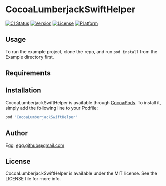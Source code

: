 # CocoaLumberjackSwiftHelper

[![CI Status](http://img.shields.io/travis/Egg/CocoaLumberjackSwiftHelper.svg?style=flat)](https://travis-ci.org/Egg/CocoaLumberjackSwiftHelper)
[![Version](https://img.shields.io/cocoapods/v/CocoaLumberjackSwiftHelper.svg?style=flat)](http://cocoapods.org/pods/CocoaLumberjackSwiftHelper)
[![License](https://img.shields.io/cocoapods/l/CocoaLumberjackSwiftHelper.svg?style=flat)](http://cocoapods.org/pods/CocoaLumberjackSwiftHelper)
[![Platform](https://img.shields.io/cocoapods/p/CocoaLumberjackSwiftHelper.svg?style=flat)](http://cocoapods.org/pods/CocoaLumberjackSwiftHelper)

## Usage

To run the example project, clone the repo, and run `pod install` from the Example directory first.

## Requirements

## Installation

CocoaLumberjackSwiftHelper is available through [CocoaPods](http://cocoapods.org). To install
it, simply add the following line to your Podfile:

```ruby
pod "CocoaLumberjackSwiftHelper"
```

## Author

Egg, egg.github@gmail.com

## License

CocoaLumberjackSwiftHelper is available under the MIT license. See the LICENSE file for more info.
